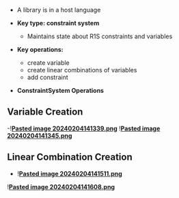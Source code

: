 - A library is in a host language
- **Key type: constraint system**
	- Maintains state about R1S constraints and variables 
	
- **Key operations:**
	- create variable
	- create linear combinations of variables
	- add constraint 

- **ConstraintSystem Operations** 

## Variable Creation 
-!**[Pasted image 20240204141339.png](../notes/Pasted_image_20240204141339.png)**
!**[Pasted image 20240204141345.png](../notes/Pasted_image_20240204141345.png)**


## Linear Combination Creation 
- !**[Pasted image 20240204141511.png](../notes/Pasted_image_20240204141511.png)**

!**[Pasted image 20240204141608.png](../notes/Pasted_image_20240204141608.png)**


